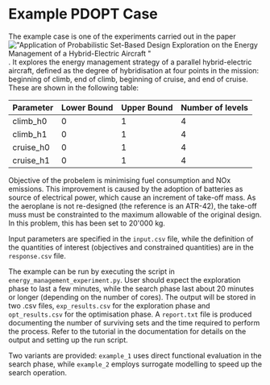 # Example PDOPT Case

The example case is one of the experiments carried out in the paper !["Application of Probabilistic Set-Based Design Exploration on the Energy Management of a Hybrid-Electric Aircraft
"](https://www.mdpi.com/2226-4310/9/3/147). It explores the energy management strategy of a parallel hybrid-electric aircraft, defined as the degree of hybridisation at four points in the mission: beginning of climb, end of climb, beginning of cruise, and end of cruise. These are shown in the following table:

| Parameter | Lower Bound | Upper Bound | Number of levels |
|-----------|-------------|-------------|------------------|
| climb_h0  | 0           | 1           | 4                |
| climb_h1  | 0           | 1           | 4                |
| cruise_h0 | 0           | 1           | 4                |
| cruise_h1 | 0           | 1           | 4                |

Objective of the probelem is minimising fuel consumption and NOx emissions. This improvement is caused by the adoption of batteries as source of electrical power, which cause an increment of take-off mass.
As the aeroplane is not re-designed (the reference is an ATR-42), the take-off muss must be constrainted to the maximum allowable of the original design. In this problem, this has been set to 20'000 kg. 

Input parameters are specified in the `input.csv` file, while the definition of the quantities of interest (objectives and constrained quantities) are in the `response.csv` file.

The example can be run by executing the script in `energy_management_experiment.py`. User should expect the exploration phase to last a few minutes, while the search phase last about 20 minutes or longer (depending on the number of cores).
The output will be stored in two .csv files, `exp_results.csv` for the exploration phase and `opt_results.csv` for the optimisation phase. A `report.txt` file is produced documenting the number of surviving sets and the time required to perform the process. 
Refer to the tutorial in the documentation for details on the output and setting up the run script.

Two variants are provided: `example_1` uses direct functional evaluation in the search phase, while `example_2` employs surrogate modelling to speed up the search operation.
